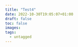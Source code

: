 ```yaml
---
title: "Test4"
date: 2022-10-30T19:05:07+01:00
draft: false
toc: false
images:
tags:
  - untagged
---
```


